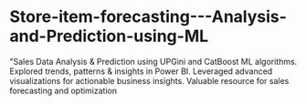 # Store-item-forecasting---Analysis-and-Prediction-using-ML
 "Sales Data Analysis &amp; Prediction using UPGini and CatBoost ML algorithms. Explored trends, patterns &amp; insights in Power BI. Leveraged advanced visualizations for actionable business insights. Valuable resource for sales forecasting and optimization
